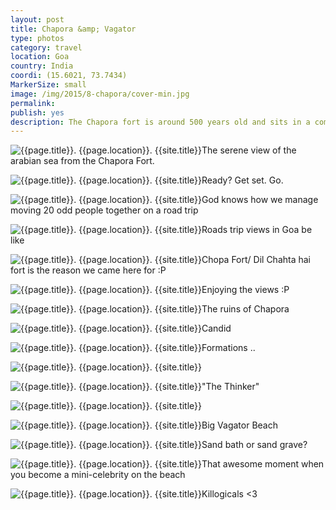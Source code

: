 ```yaml
---
layout: post
title: Chapora &amp; Vagator
type: photos
category: travel
location: Goa
country: India
coordi: (15.6021, 73.7434)
MarkerSize: small
image: /img/2015/8-chapora/cover-min.jpg 
permalink: 
publish: yes
description: The Chapora fort is around 500 years old and sits in a commanding poition with views in all diection. It was rebuilt and changed hand several times even before the Potugese came to Goa.
---
```

<!-- http://compressjpeg.com -->
<!-- http://compressimage.toolur.com/ 1024, 400-->
<p class="center"><img src="{{site.baseurl}}/img/2015/8-chapora/cover.jpg" alt="{{page.title}}. {{page.location}}. {{site.title}}" title="{{page.title}}">The serene view of the arabian sea from the Chapora Fort.</p>

<p class="center"><img src="{{site.baseurl}}/img/2015/8-chapora/1.jpg" alt="{{page.title}}. {{page.location}}. {{site.title}}" title="{{page.title}}">Ready? Get set. Go.</p>

<p class="center"><img src="{{site.baseurl}}/img/2015/8-chapora/2.jpg" alt="{{page.title}}. {{page.location}}. {{site.title}}" title="{{page.title}}">God knows how we manage moving 20 odd people together on a road trip</p>

<p class="center"><img src="{{site.baseurl}}/img/2015/8-chapora/3.jpg" alt="{{page.title}}. {{page.location}}. {{site.title}}" title="{{page.title}}">Roads trip views in Goa be like</p>

<p class="center"><img src="{{site.baseurl}}/img/2015/8-chapora/4.jpg" alt="{{page.title}}. {{page.location}}. {{site.title}}" title="{{page.title}}">Chopa Fort/ Dil Chahta hai fort is the reason we came here for :P</p>

<p class="center"><img src="{{site.baseurl}}/img/2015/8-chapora/5.jpg" alt="{{page.title}}. {{page.location}}. {{site.title}}" title="{{page.title}}">Enjoying the views :P</p>

<p class="center"><img src="{{site.baseurl}}/img/2015/8-chapora/6.jpg" alt="{{page.title}}. {{page.location}}. {{site.title}}" title="{{page.title}}">The ruins of Chapora</p>

<p class="center"><img src="{{site.baseurl}}/img/2015/8-chapora/7.jpg" alt="{{page.title}}. {{page.location}}. {{site.title}}" title="{{page.title}}">Candid</p>

<p class="center"><img src="{{site.baseurl}}/img/2015/8-chapora/8.jpg" alt="{{page.title}}. {{page.location}}. {{site.title}}" title="{{page.title}}">Formations ..</p>

<p class="center"><img src="{{site.baseurl}}/img/2015/8-chapora/8.1.jpg" alt="{{page.title}}. {{page.location}}. {{site.title}}" title="{{page.title}}"></p>

<p class="center"><img src="{{site.baseurl}}/img/2015/8-chapora/9.jpg" alt="{{page.title}}. {{page.location}}. {{site.title}}" title="{{page.title}}">"The Thinker"</p>

<p class="center"><img src="{{site.baseurl}}/img/2015/8-chapora/10.jpg" alt="{{page.title}}. {{page.location}}. {{site.title}}" title="{{page.title}}"></p>

<p class="center"><img src="{{site.baseurl}}/img/2015/8-chapora/11.jpg" alt="{{page.title}}. {{page.location}}. {{site.title}}" title="{{page.title}}">Big Vagator Beach</p>

<p class="center"><img src="{{site.baseurl}}/img/2015/8-chapora/12.jpg" alt="{{page.title}}. {{page.location}}. {{site.title}}" title="{{page.title}}">Sand bath or sand grave?</p>

<p class="center"><img src="{{site.baseurl}}/img/2015/8-chapora/13.jpg" alt="{{page.title}}. {{page.location}}. {{site.title}}" title="{{page.title}}">That awesome moment when you become a mini-celebrity on the beach</p>

<p class="center"><img src="{{site.baseurl}}/img/2015/8-chapora/14.jpg" alt="{{page.title}}. {{page.location}}. {{site.title}}" title="{{page.title}}">Killogicals <3</p>